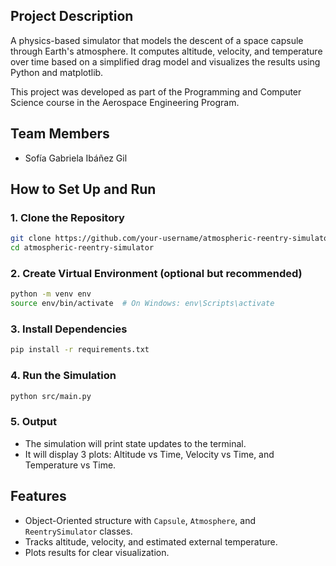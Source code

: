 ## Project Description
A physics-based simulator that models the descent of a space capsule through Earth's atmosphere. It computes altitude, velocity, and temperature over time based on a simplified drag model and visualizes the results using Python and matplotlib.

This project was developed as part of the Programming and Computer Science course in the Aerospace Engineering Program.

## Team Members
- Sofía Gabriela Ibáñez Gil

## How to Set Up and Run

### 1. Clone the Repository
```bash
git clone https://github.com/your-username/atmospheric-reentry-simulator.git
cd atmospheric-reentry-simulator
```

### 2. Create Virtual Environment (optional but recommended)
```bash
python -m venv env
source env/bin/activate  # On Windows: env\Scripts\activate
```

### 3. Install Dependencies
```bash
pip install -r requirements.txt
```

### 4. Run the Simulation
```bash
python src/main.py
```

### 5. Output
- The simulation will print state updates to the terminal.
- It will display 3 plots: Altitude vs Time, Velocity vs Time, and Temperature vs Time.

## Features
- Object-Oriented structure with `Capsule`, `Atmosphere`, and `ReentrySimulator` classes.
- Tracks altitude, velocity, and estimated external temperature.
- Plots results for clear visualization.
